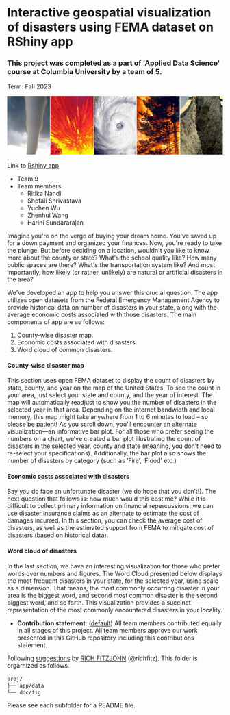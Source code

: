 # Interactive geospatial visualization of disasters using FEMA dataset on RShiny app

### This project was completed as a part of 'Applied Data Science' course at Columbia University by a team of 5.

Term: Fall 2023

![screenshot](doc/figs/hurricane.png)

Link to [Rshiny app](https://dj3tzj-ritika-nandi.shinyapps.io/ADS-Fall2023-Project2-Group9/)

+ Team 9
+ Team members
	+ Ritika Nandi
	+ Shefali Shrivastava
	+ Yuchen Wu
	+ Zhenhui Wang
	+ Harini Sundararajan


Imagine you're on the verge of buying your dream home. You've saved up for a down payment and organized your finances. Now, you're ready to take the plunge. But before deciding on a location, wouldn't you like to know more about the county or state? What's the school quality like? How many public spaces are there? What's the transportation system like? And most importantly, how likely (or rather, unlikely) are natural or artificial disasters in the area?

We've developed an app to help you answer this crucial question. The app utilizes open datasets from the Federal Emergency Management Agency to provide historical data on number of disasters in your state, along with the average economic costs associated with those disasters. The main components of app are as follows:
1. County-wise disaster map.
2. Economic costs associated with disasters.
3. Word cloud of common disasters.

#### County-wise disaster map
This section uses open FEMA dataset to display the count of disasters by state, county, and year on the map of the United States. To see the count in your area, just select your state and county, and the year of interest. The map will automatically readjust to show you the number of disasters in the selected year in that area. Depending on the internet bandwidth and local memory, this map might take anywhere from 1 to 6 minutes to load – so please be patient!
As you scroll down, you'll encounter an alternate visualization—an informative bar plot. For all those who prefer seeing the numbers on a chart, we’ve created a bar plot illustrating the count of disasters in the selected year, county and state (meaning, you don’t need to re-select your specifications). Additionally, the bar plot also shows the number of disasters by category (such as ‘Fire’, ‘Flood’ etc.)

#### Economic costs associated with disasters
Say you do face an unfortunate disaster (we do hope that you don’t!). The next question that follows is: how much would this cost me? While it is difficult to collect primary information on financial repercussions, we can use disaster insurance claims as an alternate to estimate the cost of damages incurred.
In this section, you can check the average cost of disasters, as well as the estimated support from FEMA to mitigate cost of disasters (based on historical data). 

#### Word cloud of disasters
In the last section, we have an interesting visualization for those who prefer words over numbers and figures. The Word Cloud presented below displays the most frequent disasters in your state, for the selected year, using scale as a dimension. That means, the most commonly occurring disaster in your area is the biggest word, and second most common disaster is the second biggest word, and so forth. This visualization provides a succinct representation of the most commonly encountered disasters in your locality.


+ **Contribution statement**: ([default](doc/a_note_on_contributions.md)) All team members contributed equally in all stages of this project. All team members approve our work presented in this GitHub repository including this contributions statement. 

Following [suggestions](http://nicercode.github.io/blog/2013-04-05-projects/) by [RICH FITZJOHN](http://nicercode.github.io/about/#Team) (@richfitz). This folder is orgarnized as follows.

```
proj/
├── app/data
└── doc/fig
```

Please see each subfolder for a README file.

